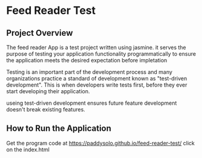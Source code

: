 # Feed Reader Test
## Project Overview

The feed reader App is a test project written using jasmine. it serves the purpose of testing your application functionality programmatically to ensure the application meets the desired expectation before impletation

Testing is an important part of the development process and many organizations practice a standard of development known as "test-driven development". This is when developers write tests first, before they ever start developing their application. 

useing test-driven development ensures  future feature development doesn't break existing features.


## How to Run the Application

Get the program code at https://paddysolo.github.io/feed-reader-test/
click on the index.html 
